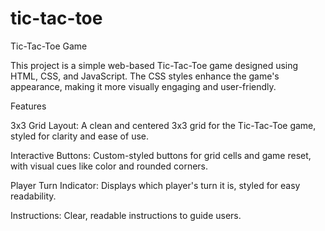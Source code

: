 # tic-tac-toe

Tic-Tac-Toe Game

This project is a simple web-based Tic-Tac-Toe game designed using HTML, CSS, and JavaScript. The CSS styles enhance the game's appearance, making it more visually engaging and user-friendly.

Features

3x3 Grid Layout: A clean and centered 3x3 grid for the Tic-Tac-Toe game, styled for clarity and ease of use.

Interactive Buttons: Custom-styled buttons for grid cells and game reset, with visual cues like color and rounded corners.

Player Turn Indicator: Displays which player's turn it is, styled for easy readability.

Instructions: Clear, readable instructions to guide users.
